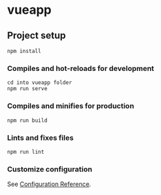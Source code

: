 # vueapp

## Project setup
```
npm install
```

### Compiles and hot-reloads for development
```
cd into vueapp folder
npm run serve
```

### Compiles and minifies for production
```
npm run build
```

### Lints and fixes files
```
npm run lint
```

### Customize configuration
See [Configuration Reference](https://cli.vuejs.org/config/).
